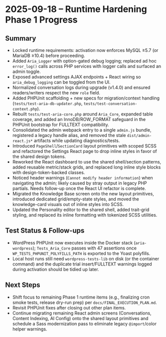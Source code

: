 # 2025-09-18 – Runtime Hardening Phase 1 Progress

## Summary
- Locked runtime requirements: activation now enforces MySQL ≥5.7 (or MariaDB ≥10.4) before proceeding.
- Added `Aria_Logger` with option-gated debug logging; replaced ad hoc `error_log()` calls across PHP services with logger calls and surfaced an admin toggle.
- Exposed advanced settings AJAX endpoints + React wiring so `aria_debug_logging` can be toggled from the UI.
- Normalized conversation logs during upgrade (v1.4.0) and ensured readers/writers respect the new `role` field.
- Added PHPUnit scaffolding + new specs for migration/context handling (`tests/test-aria-db-updater.php`, `tests/test-conversation-context.php`).
- Rebuilt `tests/test-aria-core.php` around `Aria_Core`, expanded table coverage, and added an InnoDB/ROW_FORMAT safeguard in the PHPUnit bootstrap for FULLTEXT compatibility.
- Consolidated the admin webpack entry to a single `admin.js` bundle, registered a legacy handle alias, and removed the stale `dist/admin-react.js*` artifacts while updating diagnostics/tests.
- Introduced `PageShell`/`SectionCard` layout primitives with scoped SCSS and refactored the Settings React page to drop inline styles in favor of the shared design tokens.
- Reworked the React dashboard to use the shared shell/section patterns, added reusable metric/stack grids, and replaced long inline style blocks with design-token-backed classes.
- Noticed header warnings (`Cannot modify header information`) when navigating the admin; likely caused by stray output in legacy PHP partials. Needs follow-up once the React UI refactor is complete.
- Migrated the Knowledge Base screen onto the new layout primitives, introduced dedicated grid/empty-state styles, and moved the knowledge-card visuals out of inline styles into SCSS.
- Updated the Personality editor to the shared shell, added trait-grid styling, and replaced its inline formatting with tokenized SCSS utilities.

## Test Status & Follow-ups
- WordPress PHPUnit now executes inside the Docker stack (`aria-wordpress`); `Tests_Aria_Core` passes with 47 assertions once `WP_TESTS_PHPUNIT_POLYFILLS_PATH` is exported to the Yoast polyfills.
- Local host runs still need `wordpress-tests-lib` on disk (or the container command) and the duplicate trial insert/FULLTEXT warnings logged during activation should be tidied up later.

## Next Steps
- Shift focus to remaining Phase 1 runtime items (e.g., finalizing cron smoke tests, release dry-run prep) per `docs/FINAL_EXECUTION_PLAN.md`.
- Revisit PHPUnit fixes after closing out other plan items.
- Continue migrating remaining React admin screens (Conversations, Content Indexing, AI Config) onto the shared layout primitives and schedule a Sass modernization pass to eliminate legacy `@import`/color helper warnings.
